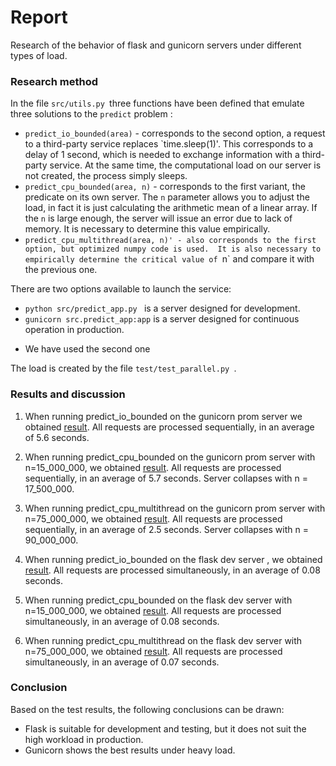 # Report
Research of the behavior of flask and gunicorn servers under different types of load. 

### Research method

In the file `src/utils.py `three functions have been defined that emulate three solutions to the `predict` problem :
- `predict_io_bounded(area)` - corresponds to the second option, a request to a third-party service replaces `time.sleep(1)'. 
This corresponds to a delay of 1 second, which is needed to exchange information with a third-party service. 
At the same time, the computational load on our server is not created, the process simply sleeps. 
- `predict_cpu_bounded(area, n)` - corresponds to the first variant, the predicate on its own server. 
The `n` parameter allows you to adjust the load, in fact it is just calculating the arithmetic mean of a linear array. 
If the `n` is large enough, the server will issue an error due to lack of memory. 
It is necessary to determine this value empirically. 
- `predict_cpu_multithread(area, n)' - also corresponds to the first option, but optimized numpy code is used. 
It is also necessary to empirically determine the critical value of `n` and compare it with the previous one. 

There are two options available to launch the service: 
- `python src/predict_app.py ` is a server designed for development. 
- `gunicorn src.predict_app:app` is a server designed for continuous operation in production. 
* We have used the second one

The load is created by the file `test/test_parallel.py `.  


### Results and discussion
1) When running predict_io_bounded on the gunicorn prom server we obtained [result](https://github.com/MathewShuvarikov/pabd24/blob/main/log/test_gunicorn_predict_io_bounded.txt). 
All requests are processed sequentially, in an average of 5.6 seconds.

2) When running predict_cpu_bounded on the gunicorn prom server with n=15_000_000, we obtained [result](https://github.com/MathewShuvarikov/pabd24/blob/main/log/test_gunicorn_cpu_15mln.txt). 
All requests are processed sequentially, in an average of 5.7 seconds. Server collapses with n = 17_500_000.

3) When running predict_cpu_multithread on the gunicorn prom server with n=75_000_000, we obtained [result](https://github.com/MathewShuvarikov/pabd24/blob/main/log/test_gunicorn_mult_75mln.txt). 
All requests are processed sequentially, in an average of 2.5 seconds. Server collapses with n = 90_000_000.

4) When running predict_io_bounded on the flask dev server , we obtained [result](https://github.com/MathewShuvarikov/pabd24/blob/main/log/test_flask_predict_io_bounded.txt). 
All requests are processed simultaneously, in an average of 0.08 seconds.

5) When running predict_cpu_bounded on the flask dev server with n=15_000_000, we obtained [result](https://github.com/MathewShuvarikov/pabd24/blob/main/log/test_flask_predict_cpu_bounded.txt). 
All requests are processed simultaneously, in an average of 0.08 seconds.

6) When running predict_cpu_multithread on the flask dev server with n=75_000_000, we obtained [result](https://github.com/MathewShuvarikov/pabd24/blob/main/log/test_flask_predict_mult_bounded.txt). 
All requests are processed simultaneously, in an average of 0.07 seconds.


### Conclusion
Based on the test results, the following conclusions can be drawn:
- Flask is suitable for development and testing, but it does not suit the high workload in production.
- Gunicorn shows the best results under heavy load.